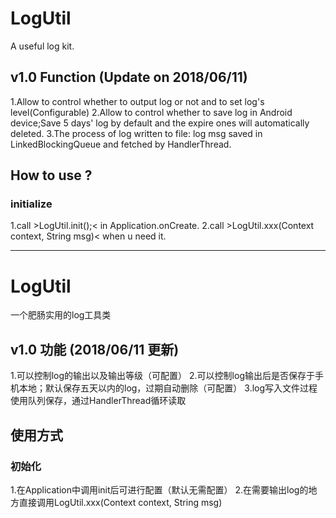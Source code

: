 # LogUtil
A useful log kit.

## v1.0 Function (Update on 2018/06/11)
1.Allow to control whether to output log or not and to set log's level(Configurable)
2.Allow to control whether to save log in Android device;Save 5 days' log by default and the expire ones will automatically deleted.
3.The process of log written to file: log msg saved in LinkedBlockingQueue and fetched by HandlerThread.

## How to use ?
### initialize
1.call >LogUtil.init();< in Application.onCreate.
2.call >LogUtil.xxx(Context context, String msg)< when u need it.

------------------------

# LogUtil
一个肥肠实用的log工具类

## v1.0 功能 (2018/06/11 更新)
1.可以控制log的输出以及输出等级（可配置）
2.可以控制log输出后是否保存于手机本地；默认保存五天以内的log，过期自动删除（可配置）
3.log写入文件过程使用队列保存，通过HandlerThread循环读取

## 使用方式
### 初始化
1.在Application中调用init后可进行配置（默认无需配置）
2.在需要输出log的地方直接调用LogUtil.xxx(Context context, String msg)
